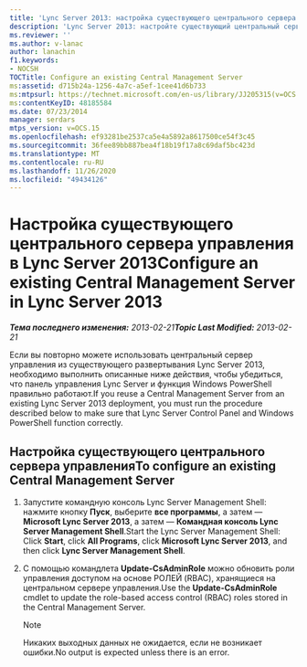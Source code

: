 ```yaml
---
title: 'Lync Server 2013: настройка существующего центрального сервера управления'
description: 'Lync Server 2013: настройте существующий центральный сервер управления.'
ms.reviewer: ''
ms.author: v-lanac
author: lanachin
f1.keywords:
- NOCSH
TOCTitle: Configure an existing Central Management Server
ms:assetid: d715b24a-1256-4a7c-a5ef-1cee41d6b733
ms:mtpsurl: https://technet.microsoft.com/en-us/library/JJ205315(v=OCS.15)
ms:contentKeyID: 48185584
ms.date: 07/23/2014
manager: serdars
mtps_version: v=OCS.15
ms.openlocfilehash: ef93281be2537ca5e4a5892a8617500ce54f3c45
ms.sourcegitcommit: 36fee89bb887bea4f18b19f17a8c69daf5bc423d
ms.translationtype: MT
ms.contentlocale: ru-RU
ms.lasthandoff: 11/26/2020
ms.locfileid: "49434126"
---
```

# <a name="configure-an-existing-central-management-server-in-lync-server-2013"></a><span data-ttu-id="79aab-103">Настройка существующего центрального сервера управления в Lync Server 2013</span><span class="sxs-lookup"><span data-stu-id="79aab-103">Configure an existing Central Management Server in Lync Server 2013</span></span>

<div data-xmlns="http://www.w3.org/1999/xhtml">

<div class="topic" data-xmlns="http://www.w3.org/1999/xhtml" data-msxsl="urn:schemas-microsoft-com:xslt" data-cs="https://msdn.microsoft.com/">

<div data-asp="https://msdn2.microsoft.com/asp">



</div>

<div id="mainSection">

<div id="mainBody"><span data-ttu-id="79aab-104">

<span> </span></span><span class="sxs-lookup"><span data-stu-id="79aab-104">

<span> </span></span></span>

<span data-ttu-id="79aab-105">_**Тема последнего изменения:** 2013-02-21_</span><span class="sxs-lookup"><span data-stu-id="79aab-105">_**Topic Last Modified:** 2013-02-21_</span></span>

<span data-ttu-id="79aab-106">Если вы повторно можете использовать центральный сервер управления из существующего развертывания Lync Server 2013, необходимо выполнить описанные ниже действия, чтобы убедиться, что панель управления Lync Server и функция Windows PowerShell правильно работают.</span><span class="sxs-lookup"><span data-stu-id="79aab-106">If you reuse a Central Management Server from an existing Lync Server 2013 deployment, you must run the procedure described below to make sure that Lync Server Control Panel and Windows PowerShell function correctly.</span></span>

<div>

## <a name="to-configure-an-existing-central-management-server"></a><span data-ttu-id="79aab-107">Настройка существующего центрального сервера управления</span><span class="sxs-lookup"><span data-stu-id="79aab-107">To configure an existing Central Management Server</span></span>

1.  <span data-ttu-id="79aab-108">Запустите командную консоль Lync Server Management Shell: нажмите кнопку **Пуск**, выберите **все программы**, а затем — **Microsoft Lync Server 2013**, а затем — **Командная консоль Lync Server Management Shell**.</span><span class="sxs-lookup"><span data-stu-id="79aab-108">Start the Lync Server Management Shell: Click **Start**, click **All Programs**, click **Microsoft Lync Server 2013**, and then click **Lync Server Management Shell**.</span></span>

2.  <span data-ttu-id="79aab-109">С помощью командлета **Update-CsAdminRole** можно обновить роли управления доступом на основе РОЛЕЙ (RBAC), хранящиеся на центральном сервере управления.</span><span class="sxs-lookup"><span data-stu-id="79aab-109">Use the **Update-CsAdminRole** cmdlet to update the role-based access control (RBAC) roles stored in the Central Management Server.</span></span>
    
    <div>
    

    > [!NOTE]  
    > <span data-ttu-id="79aab-110">Никаких выходных данных не ожидается, если не возникает ошибки.</span><span class="sxs-lookup"><span data-stu-id="79aab-110">No output is expected unless there is an error.</span></span>

    
    <span data-ttu-id="79aab-111"></div>

</div>

</div>

<span> </span>

</div>

</div>

</span><span class="sxs-lookup"><span data-stu-id="79aab-111"></div>

</div>

</div>

<span> </span>

</div>

</div>

</span></span></div>

